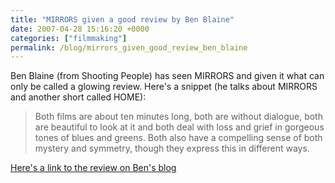 ```yaml
---
title: "MIRRORS given a good review by Ben Blaine"
date: 2007-04-28 15:16:20 +0000
categories: ["filmmaking"]
permalink: /blog/mirrors_given_good_review_ben_blaine
---
```

Ben Blaine (from Shooting People) has seen MIRRORS and given it what can
only be called a glowing review. Here's a snippet (he talks about
MIRRORS and another short called HOME):

> Both films are about ten minutes long, both are without dialogue, both
> are beautiful to look at it and both deal with loss and grief in
> gorgeous tones of blues and greens. Both also have a compelling sense
> of both mystery and symmetry, though they express this in different
> ways.

[Here's a link to the review on Ben's
blog](http://www.shootingpeople.org/bensblog/index.php?/archives/100-Home-Mirrors.html)

